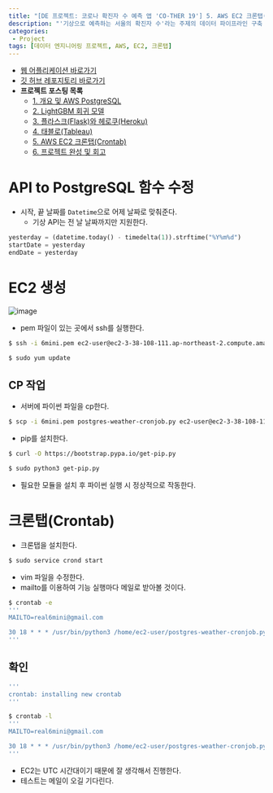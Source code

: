 ```yaml
---
title: "[DE 프로젝트: 코로나 확진자 수 예측 앱 'CO-THER 19'] 5. AWS EC2 크론탭(Crontab)"
description: "'기상으로 예측하는 서울의 확진자 수'라는 주제의 데이터 파이프라인 구축 및 머신러닝 서빙 앱 배포 프로젝트: AWS EC2 서버를 이용하여 크론잡을 생성햐여 기상 데이터 수집을 자동화"
categories:
 - Project
tags: [데이터 엔지니어링 프로젝트, AWS, EC2, 크론탭]
---
```


- [웹 어플리케이션 바로가기](https://cother.herokuapp.com/)
- [깃 허브 레포지토리 바로가기](https://github.com/6mini/cother19)
- **프로젝트 포스팅 목록**
    - [1. 개요 및 AWS PostgreSQL](https://6mini.github.io/project/2021/10/06/cother1/)
    - [2. LightGBM 회귀 모델](https://6mini.github.io/project/2021/10/07/cother2/)
    - [3. 플라스크(Flask)와 헤로쿠(Heroku)](https://6mini.github.io/project/2021/10/08/cother3/)
    - [4. 태블로(Tableau)](https://6mini.github.io/project/2021/10/09/cother4/)
    - [5. AWS EC2 크론탭(Crontab)](https://6mini.github.io/project/2021/10/10/cother5/)
    - [6. 프로젝트 완성 및 회고](https://6mini.github.io/project/2021/10/11/cother6/)

# API to PostgreSQL 함수 수정
- 시작, 끝 날짜를 `Datetime`으로 어제 날짜로 맞춰준다.
    - 기상 API는 전 날 날짜까지만 지원한다.

```py
yesterday = (datetime.today() - timedelta(1)).strftime("%Y%m%d")
startDate = yesterday
endDate = yesterday
```

# EC2 생성

![image](https://user-images.githubusercontent.com/79494088/136694308-e343f233-808a-4fe3-be34-b9a7bb3db264.png)

- pem 파일이 있는 곳에서 ssh를 실행한다.

```sh
$ ssh -i 6mini.pem ec2-user@ec2-3-38-108-111.ap-northeast-2.compute.amazonaws.com

$ sudo yum update
```

## CP 작업
- 서버에 파이썬 파일을 cp한다.

```sh
$ scp -i 6mini.pem postgres-weather-cronjob.py ec2-user@ec2-3-38-108-111.ap-northeast-2.compute.amazonaws.com:~/
```

- pip를 설치한다.

```sh
$ curl -O https://bootstrap.pypa.io/get-pip.py

$ sudo python3 get-pip.py
```

- 필요한 모듈을 설치 후 파이썬 실행 시 정상적으로 작동한다.

# 크론탭(Crontab)
- 크론탭을 설치한다.

```sh
$ sudo service crond start
```

- vim 파일을 수정한다.
- mailto를 이용하여 기능 실행마다 메일로 받아볼 것이다.

```sh
$ crontab -e
'''
MAILTO=real6mini@gmail.com 

30 18 * * * /usr/bin/python3 /home/ec2-user/postgres-weather-cronjob.py
'''
```

## 확인

```sh
'''
crontab: installing new crontab
'''

$ crontab -l
'''
MAILTO=real6mini@gmail.com

30 18 * * * /usr/bin/python3 /home/ec2-user/postgres-weather-cronjob.py
'''
```

- EC2는 UTC 시간대이기 때문에 잘 생각해서 진행한다.
- 테스트는 메일이 오길 기다린다.